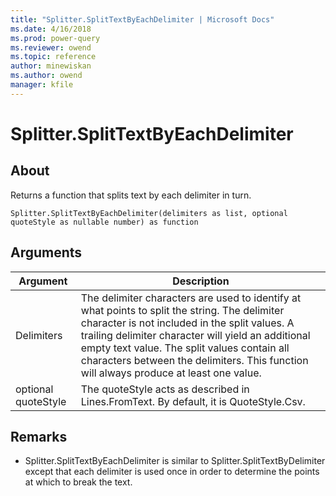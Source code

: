 ```yaml
---
title: "Splitter.SplitTextByEachDelimiter | Microsoft Docs"
ms.date: 4/16/2018
ms.prod: power-query
ms.reviewer: owend
ms.topic: reference
author: minewiskan
ms.author: owend
manager: kfile
---
```

# Splitter.SplitTextByEachDelimiter

  
## About  
Returns a function that splits text by each delimiter in turn.  
  
```  
Splitter.SplitTextByEachDelimiter(delimiters as list, optional quoteStyle as nullable number) as function  
```  
  
## Arguments  
  
|Argument|Description|  
|------------|---------------|  
|Delimiters|The delimiter characters are used to identify at what points to split the string.  The delimiter character is not included in the split values.  A trailing delimiter character will yield an additional empty text value.  The split values contain all characters between the delimiters.  This function will always produce at least one value.|  
|optional quoteStyle|The quoteStyle acts as described in Lines.FromText.  By default, it is QuoteStyle.Csv.|  
  
## <a name="__toc360789916"></a>Remarks  
  
-   Splitter.SplitTextByEachDelimiter is similar to Splitter.SplitTextByDelimiter except that each delimiter is used once in order to determine the points at which to break the text.  
  

